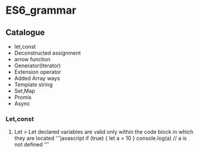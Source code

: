 # ES6_grammar


## Catalogue
  * let,const
  * Deconstructed assignment 
  * arrow function
  * Generator(Iterator)
  * Extension operator
  * Added Array ways
  * Template string
  * Set,Map
  * Promis
  * Async

### Let,const
  1. Let
    > Let declared variables are valid only within the code block in which they are located
    '''javascript
    if (true) {
      let a = 10
    }
    console.log(a) // a is not defined
    '''


